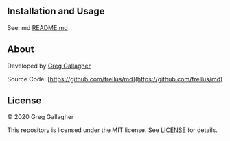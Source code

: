 ## Installation and Usage

See: md [README.md](https://github.com/frellus/md/blob/master/README.md)

## About

Developed by [Greg Gallagher](https://github.com/frellus)

Source Code: [https://github.com/frellus/md](https://github.com/frellus/md)

## License

&copy; 2020 Greg Gallagher

This repository is licensed under the MIT license. See [LICENSE](https://github.com/frellus/md/blob/master/LICENSE) for details.
